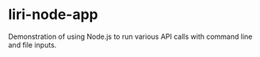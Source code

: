 # liri-node-app
Demonstration of using Node.js to run various API calls with command line and file inputs.

